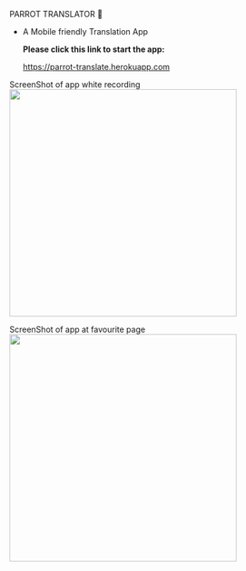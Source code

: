PARROT TRANSLATOR 🦜

- A Mobile friendly Translation App

  **Please click this link to start the app:**

  https://parrot-translate.herokuapp.com

ScreenShot of app white recording
<img src="https://raw.github.com/ttyngai/parrot-translate/main/src/images/recordingScreen.jpg" width="400" style="textAlign:left">

ScreenShot of app at favourite page
<img src="https://raw.github.com/ttyngai/parrot-translate/main/src/images/favScreen.jpg" width="400" style="textAlign:left">
